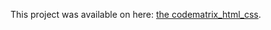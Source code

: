 This project was available on here: [the codematrix_html_css](https://focused-rosalind-93cbc0.netlify.app/).
